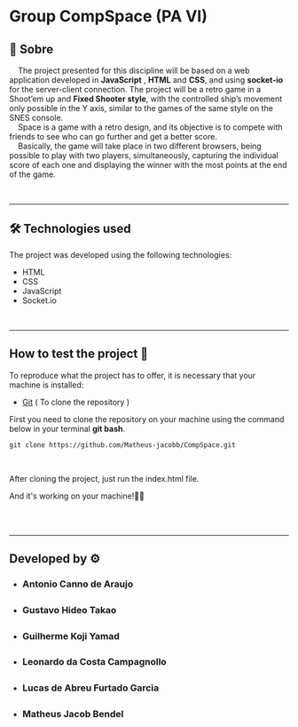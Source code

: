 # Group CompSpace (PA VI)

## 📃 **Sobre**

&nbsp;&nbsp;&nbsp;&nbsp;The project presented for this discipline will be based on a web application developed in **JavaScript** , **HTML** and **CSS**, and using **socket-io** for the server-client connection. The project will be a retro game in a Shoot’em up and **Fixed Shooter style**, with the controlled ship’s movement only possible in the Y axis, similar to the games of the same style on the SNES console.
<br>
&nbsp;&nbsp;&nbsp;&nbsp;Space is a game with a retro design, and its objective is to compete with friends to see who can go further and get a better score. <br>
&nbsp;&nbsp;&nbsp;&nbsp;Basically, the game will take place in two different browsers, being possible to play with two players, simultaneously, capturing the individual score of each one and displaying the winner with the most points at the end of the game.

<br>

---

## 🛠 **Technologies used**

The project was developed using the following technologies:

- HTML
- CSS
- JavaScript  
- Socket.io 
 
<br>

---

## **How to test the project** 🔧

To reproduce what the project has to offer, it is necessary that your machine is installed:

- [Git](https://git-scm.com/downloads)&nbsp;( 
To clone the repository )

First you need to clone the repository on your machine using the command below in your terminal **git bash**.

`git clone https://github.com/Matheus-jacobb/CompSpace.git`

<br>

After cloning the project, just run the index.html file.

And it's working on your machine!🚀🚀

<br>
<br>

---
## Developed by ⚙

- **<h3> Antonio Canno de Araujo <h3>**
- **<h3> Gustavo Hideo Takao <h3>**
- **<h3> Guilherme Koji Yamad <h3>**
- **<h3> Leonardo da Costa Campagnollo <h3>**
- **<h3> Lucas de Abreu Furtado Garcia <h3>**

- **<h3> Matheus Jacob Bendel <h3>**

